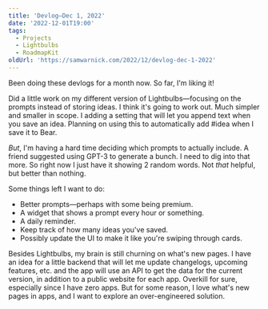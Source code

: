 ```yaml
---
title: 'Devlog—Dec 1, 2022'
date: '2022-12-01T19:00'
tags:
  - Projects
  - Lightbulbs
  - RoadmapKit
oldUrl: 'https://samwarnick.com/2022/12/devlog-dec-1-2022'
---
```


Been doing these devlogs for a month now. So far, I'm liking it!

Did a little work on my different version of Lightbulbs—focusing on the prompts instead of storing ideas. I think it's going to work out. Much simpler and smaller in scope. I adding a setting that will let you append text when you save an idea. Planning on using this to automatically add #idea when I save it to Bear.

_But_, I'm having a hard time deciding which prompts to actually include. A friend suggested using GPT-3 to generate a bunch. I need to dig into that more. So right now I just have it showing 2 random words. Not _that_ helpful, but better than nothing.

Some things left I want to do:
- Better prompts—perhaps with some being premium.
- A widget that shows a prompt every hour or something.
- A daily reminder.
- Keep track of how many ideas you've saved.
- Possibly update the UI to make it like you're swiping through cards.

Besides Lightbulbs, my brain is still churning on what's new pages. I have an idea for a little backend that will let me update changelogs, upcoming features, etc. and the app will use an API to get the data for the current version, in addition to a public website for each app. Overkill for sure, especially since I have zero apps. But for some reason, I love what's new pages in apps, and I want to explore an over-engineered solution.
